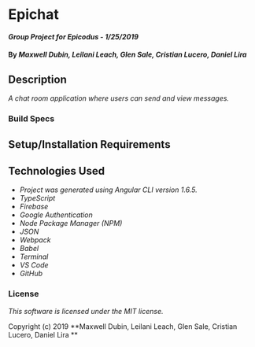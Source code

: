 # Epichat

#### _Group Project for Epicodus - 1/25/2019_

#### By _**Maxwell Dubin, Leilani Leach, Glen Sale, Cristian Lucero, Daniel Lira**_

## Description

_A chat room application where users can send and view messages._

### Build Specs


## Setup/Installation Requirements


## Technologies Used
* _Project was generated using Angular CLI version 1.6.5._
* _TypeScript_
* _Firebase_
* _Google Authentication_
* _Node Package Manager (NPM)_
* _JSON_
* _Webpack_
* _Babel_
* _Terminal_
* _VS Code_
* _GitHub_

### License

*This software is licensed under the MIT license.*

Copyright (c) 2019 **Maxwell Dubin, Leilani Leach, Glen Sale, Cristian Lucero, Daniel Lira **